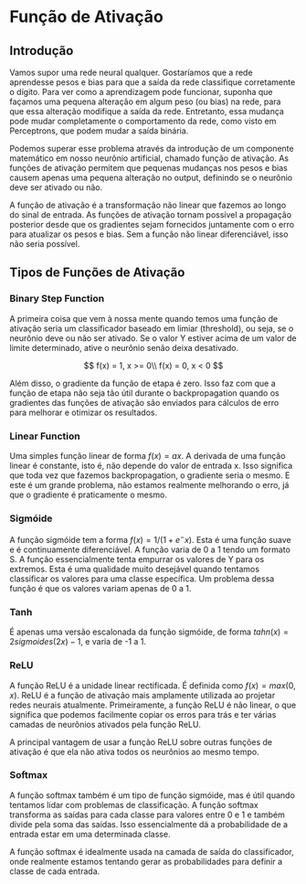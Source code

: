 # Função de Ativação

## Introdução

Vamos supor uma rede neural qualquer. Gostaríamos que a rede aprendesse pesos e bias para que a saída da rede classifique corretamente o dígito. Para ver como a aprendizagem pode funcionar, suponha que façamos uma pequena alteração em algum peso (ou bias) na rede, para que essa alteração modifique a saída da rede. Entretanto, essa mudança pode mudar completamente o comportamento da rede, como visto em Perceptrons, que podem mudar a saída binária.

Podemos superar esse problema através da introdução de um componente matemático em nosso neurônio artificial, chamado função de ativação. As funções de ativação permitem que pequenas mudanças nos pesos e bias causem apenas uma pequena alteração no output, definindo se o neurônio deve ser ativado ou não.

A função de ativação é a transformação não linear que fazemos ao longo do sinal de entrada. As funções de ativação tornam possível a propagação posterior desde que os gradientes sejam fornecidos juntamente com o erro para atualizar os pesos e bias. Sem a função não linear diferenciável, isso não seria possível.

## Tipos de Funções de Ativação

### Binary Step Function

A primeira coisa que vem à nossa mente quando temos uma função de ativação seria um classificador baseado em limiar (threshold), ou seja, se o neurônio deve ou não ser ativado. Se o valor Y estiver acima de um valor de limite determinado, ative o neurônio senão deixa desativado.

$$
f(x) = 1, x >= 0\\
f(x) = 0, x < 0
$$

Além disso, o gradiente da função de etapa é zero. Isso faz com que a função de etapa não seja tão útil durante o backpropagation quando os gradientes das funções de ativação são enviados para cálculos de erro para melhorar e otimizar os resultados.

### Linear Function

Uma simples função linear de forma $f(x) = ax$. A derivada de uma função linear é constante, isto é, não depende do valor de entrada x. Isso significa que toda vez que fazemos backpropagation, o gradiente seria o mesmo. E este é um grande problema, não estamos realmente melhorando o erro, já que o gradiente é praticamente o mesmo.

### Sigmóide

A função sigmóide tem a forma $f(x) = 1 / (1 + e ^ -x)$. Esta é uma função suave e é continuamente diferenciável. A função varia de 0 a 1 tendo um formato S. A função essencialmente tenta empurrar os valores de Y para os extremos. Esta é uma qualidade muito desejável quando tentamos classificar os valores para uma classe específica. Um problema dessa função é que os valores variam apenas de 0 a 1. 

### Tanh

É apenas uma versão escalonada da função sigmóide, de forma $tahn(x) = 2sigmoides(2x) - 1$, e varia de -1 a 1.

### ReLU

A função ReLU é a unidade linear rectificada. É definida como $f(x) = max(0, x)$. ReLU é a função de ativação mais amplamente utilizada ao projetar redes neurais atualmente. Primeiramente, a função ReLU é não linear, o que significa que podemos facilmente copiar os erros para trás e ter várias camadas de neurônios ativados pela função ReLU.

A principal vantagem de usar a função ReLU sobre outras funções de ativação é que ela não ativa todos os neurônios ao mesmo tempo.

### Softmax

A função softmax também é um tipo de função sigmóide, mas é útil quando tentamos lidar com problemas de classificação. A função softmax transforma as saídas para cada classe para valores entre 0 e 1 e também divide pela soma das saídas. Isso essencialmente dá a probabilidade de a entrada estar em uma determinada classe. 

A função softmax é idealmente usada na camada de saída do classificador, onde realmente estamos tentando gerar as probabilidades para definir a classe de cada entrada.

